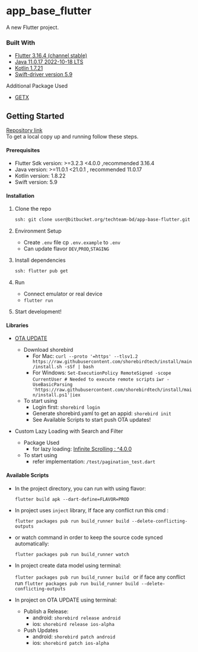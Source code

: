 # app_base_flutter

A new Flutter project.

### Built With

-   [Flutter 3.16.4 (channel stable)](https://docs.flutter.dev/get-started/install)
-   [Java 11.0.17 2022-10-18 LTS](https://www.oracle.com/java/technologies/javase/jdk11-archive-downloads.html)
-   [Kotlin 1.7.21](https://www.oracle.com/java/technologies/javase/jdk11-archive-downloads.html)
-   [Swift-driver version 5.9](https://www.swift.org/download/)

Additional Package Used

- [GETX](https://pub.dev/packages/get)

## Getting Started

[Repository link](https://bitbucket.org/techteam-bd/app-base-flutter/src/main/)
<br>
To get a local copy up and running follow these steps.

#### Prerequisites

-   Flutter Sdk version: >=3.2.3 <4.0.0 ,recommended  3.16.4
-   Java version: >=11.0.1 <21.0.1 , recommended 11.0.17
-   Kotlin version: 1.8.22
-   Swift version: 5.9



#### Installation

1. Clone the repo
    ```sh
    ssh: git clone user@bitbucket.org/techteam-bd/app-base-flutter.git
    ```
2. Environment Setup
    - Create `.env` file cp `.env.example` to `.env `
    - Can update flavor `DEV`,`PROD`,`STAGING`
   
3. Install dependencies
     ```sh
    ssh: flutter pub get
    ```
4. Run
    - Connect emulator or real device 
    - `flutter run`
   
5. Start development!

#### Libraries

* [OTA UPDATE](https://pub.dev/packages/shorebird_code_push)

    - Download shorebird
        - For Mac: ```curl --proto '=https' --tlsv1.2 https://raw.githubusercontent.com/shorebirdtech/install/main/install.sh -sSf | bash```
        - For Windows: ```Set-ExecutionPolicy RemoteSigned -scope CurrentUser # Needed to execute remote scripts``` ```iwr -UseBasicParsing 'https://raw.githubusercontent.com/shorebirdtech/install/main/install.ps1'|iex```
    - To start using
      - Login first: ```shorebird login```
      - Generate shorebird.yaml to get an appid: ```shorebird init```
      - See Available Scripts to start push OTA updates!
  

* Custom Lazy Loading with Search and Filter

    - Package Used
        - for lazy loading: [Infinite Scrolling : ^4.0.0](https://pub.dev/packages/infinite_scroll_pagination)
    - To start using
        - refer implementation: ```/test/pagination_test.dart```


#### Available Scripts
- In the project directory, you can run with using flavor:

    `flutter build apk --dart-define=FLAVOR=PROD`

- In project uses `inject` library, If face any conflict run this cmd :

    `flutter packages pub run build_runner build --delete-conflicting-outputs`

- or watch command in order to keep the source code synced automatically: 

     `flutter packages pub run build_runner watch`

- In project create data model using terminal: 

     `flutter packages pub run build_runner build ` or if face any conflict run `flutter packages pub run build_runner build --delete-conflicting-outputs`

- In project on OTA UPDATE using terminal:

    - Publish a Release:
        - android: `shorebird release android`
        - ios: `shorebird release ios-alpha`
    - Push Updates
        - android: `shorebird patch android`
        - ios: `shorebird patch ios-alpha`
